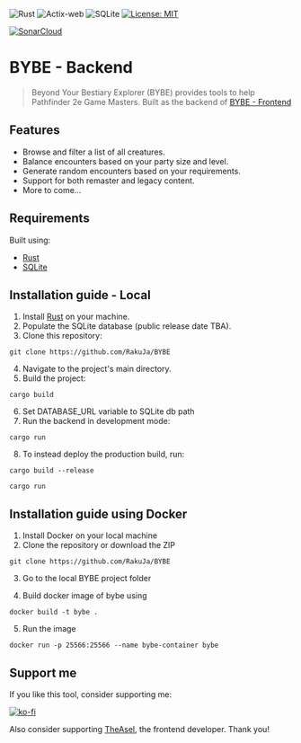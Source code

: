 ![Rust](https://img.shields.io/badge/Rust-664666?style=for-the-badge&logo=rust&logoColor=red)
![Actix-web](https://img.shields.io/badge/actix-web?style=for-the-badge&logoColor=black&labelColor=pink&color=black
)
![SQLite](https://img.shields.io/badge/sqlite-%2307405e.svg?style=for-the-badge&logo=sqlite&logoColor=white)
[![License: MIT](https://img.shields.io/badge/License-MIT-green.svg)](https://opensource.org/licenses/MIT)


[![SonarCloud](https://sonarcloud.io/images/project_badges/sonarcloud-orange.svg)](https://sonarcloud.io/summary/new_code?id=RakuJa_BYBE)

# BYBE - Backend

> Beyond Your Bestiary Explorer (BYBE) provides tools to help Pathfinder 2e Game Masters. Built as the backend of [BYBE - Frontend](https://github.com/TheAsel/BYBE-frontend/)

## Features

- Browse and filter a list of all creatures.
- Balance encounters based on your party size and level.
- Generate random encounters based on your requirements.
- Support for both remaster and legacy content.
- More to come...

## Requirements

Built using:

- [Rust](https://www.rust-lang.org/tools/install)
- [SQLite](https://www.sqlite.org/download.html)

## Installation guide - Local

1. Install [Rust](https://www.rust-lang.org/tools/install) on your machine.
2. Populate the SQLite database (public release date TBA).
3. Clone this repository:

```
git clone https://github.com/RakuJa/BYBE
```

4. Navigate to the project's main directory.
5. Build the project:

```
cargo build
```
6. Set DATABASE_URL variable to SQLite db path
7. Run the backend in development mode:

```
cargo run
```

8. To instead deploy the production build, run:

```
cargo build --release
```

```
cargo run
```

## Installation guide using Docker

1. Install Docker on your local machine
2. Clone the repository or download the ZIP
```
git clone https://github.com/RakuJa/BYBE
```
3. Go to the local BYBE project folder

4. Build docker image of bybe using
```
docker build -t bybe .
```
5. Run the image
```
docker run -p 25566:25566 --name bybe-container bybe
```

## Support me

If you like this tool, consider supporting me:

[![ko-fi](https://ko-fi.com/img/githubbutton_sm.svg)](https://ko-fi.com/rakuja)

Also consider supporting [TheAsel](https://github.com/TheAsel), the frontend developer. Thank you!
